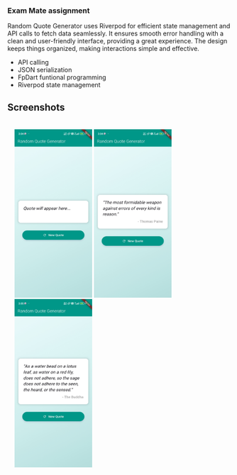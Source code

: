 <h3>Exam Mate assignment </h3>

Random Quote Generator uses Riverpod for efficient state management and API calls to fetch data seamlessly. It ensures smooth error handling with a clean and user-friendly interface, providing a great experience. The design keeps things organized, making interactions simple and effective. 

<ul>
  <li>API calling</li>
  <li>JSON serialization</li>
  <li>FpDart funtional programming </li>
  <li>Riverpod state management </li>
</ul>

## Screenshots

<div style="padding-top: 20px; padding-bottom: 8px; padding-left: 16px; padding-right: 16px;">
    <img src="https://github.com/Vrushabh102/exam_mate_assignment/blob/master/screenshots/1.jpg" width="175" height="380">
    <img src="https://github.com/Vrushabh102/exam_mate_assignment/blob/master/screenshots/2.jpg" width="175" height="380">
    <img src="https://github.com/Vrushabh102/exam_mate_assignment/blob/master/screenshots/3.jpg" width="175" height="380">
</div>
